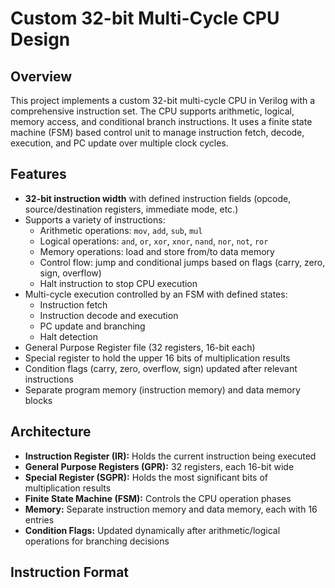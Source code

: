 # Custom 32-bit Multi-Cycle CPU Design

## Overview
This project implements a custom 32-bit multi-cycle CPU in Verilog with a comprehensive instruction set. The CPU supports arithmetic, logical, memory access, and conditional branch instructions. It uses a finite state machine (FSM) based control unit to manage instruction fetch, decode, execution, and PC update over multiple clock cycles.

## Features
- **32-bit instruction width** with defined instruction fields (opcode, source/destination registers, immediate mode, etc.)
- Supports a variety of instructions:
  - Arithmetic operations: `mov`, `add`, `sub`, `mul`
  - Logical operations: `and`, `or`, `xor`, `xnor`, `nand`, `nor`, `not`, `ror`
  - Memory operations: load and store from/to data memory
  - Control flow: jump and conditional jumps based on flags (carry, zero, sign, overflow)
  - Halt instruction to stop CPU execution
- Multi-cycle execution controlled by an FSM with defined states:
  - Instruction fetch
  - Instruction decode and execution
  - PC update and branching
  - Halt detection
- General Purpose Register file (32 registers, 16-bit each)
- Special register to hold the upper 16 bits of multiplication results
- Condition flags (carry, zero, overflow, sign) updated after relevant instructions
- Separate program memory (instruction memory) and data memory blocks

## Architecture
- **Instruction Register (IR):** Holds the current instruction being executed
- **General Purpose Registers (GPR):** 32 registers, each 16-bit wide
- **Special Register (SGPR):** Holds the most significant bits of multiplication results
- **Finite State Machine (FSM):** Controls the CPU operation phases
- **Memory:** Separate instruction memory and data memory, each with 16 entries
- **Condition Flags:** Updated dynamically after arithmetic/logical operations for branching decisions

## Instruction Format

